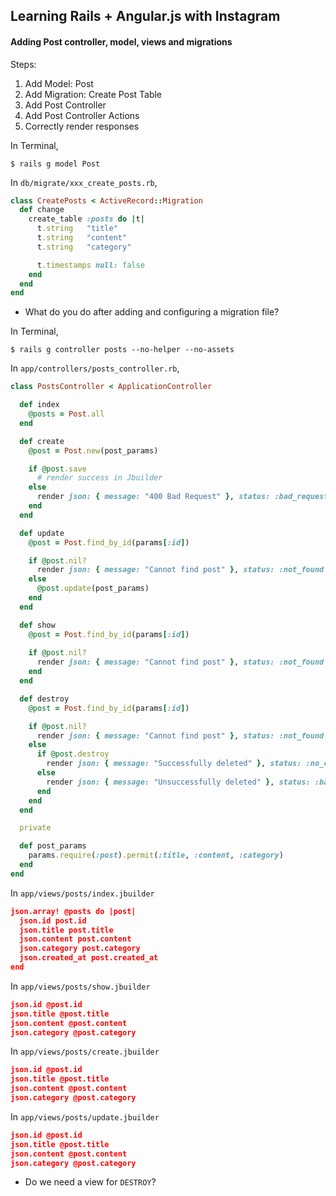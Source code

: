 ## Learning Rails + Angular.js with Instagram
#### Adding Post controller, model, views and migrations

Steps:

1. Add Model: Post
2. Add Migration: Create Post Table
3. Add Post Controller
4. Add Post Controller Actions
5. Correctly render responses

In Terminal,

```
$ rails g model Post
```

In `db/migrate/xxx_create_posts.rb`,

```ruby
class CreatePosts < ActiveRecord::Migration
  def change
    create_table :posts do |t|
      t.string   "title"
      t.string   "content"
      t.string   "category"

      t.timestamps null: false
    end
  end
end
```

- What do you do after adding and configuring a migration file?

In Terminal,

```
$ rails g controller posts --no-helper --no-assets
```

In `app/controllers/posts_controller.rb`,

```ruby
class PostsController < ApplicationController

  def index
    @posts = Post.all
  end

  def create
    @post = Post.new(post_params)

    if @post.save
      # render success in Jbuilder
    else
      render json: { message: "400 Bad Request" }, status: :bad_request
    end
  end

  def update
    @post = Post.find_by_id(params[:id])

    if @post.nil?
      render json: { message: "Cannot find post" }, status: :not_found
    else
      @post.update(post_params)
    end
  end

  def show
    @post = Post.find_by_id(params[:id])
    
    if @post.nil?
      render json: { message: "Cannot find post" }, status: :not_found
    end
  end

  def destroy
    @post = Post.find_by_id(params[:id])

    if @post.nil?
      render json: { message: "Cannot find post" }, status: :not_found
    else
      if @post.destroy
        render json: { message: "Successfully deleted" }, status: :no_content
      else
        render json: { message: "Unsuccessfully deleted" }, status: :bad_request 
      end
    end
  end

  private

  def post_params
    params.require(:post).permit(:title, :content, :category)
  end
end
```

In `app/views/posts/index.jbuilder`

```json
json.array! @posts do |post|
  json.id post.id
  json.title post.title
  json.content post.content
  json.category post.category
  json.created_at post.created_at
end
```

In `app/views/posts/show.jbuilder`

```json
json.id @post.id
json.title @post.title
json.content @post.content
json.category @post.category
```

In `app/views/posts/create.jbuilder`

```json
json.id @post.id
json.title @post.title
json.content @post.content
json.category @post.category
```

In `app/views/posts/update.jbuilder`

```json
json.id @post.id
json.title @post.title
json.content @post.content
json.category @post.category
```

- Do we need a view for `DESTROY`?

